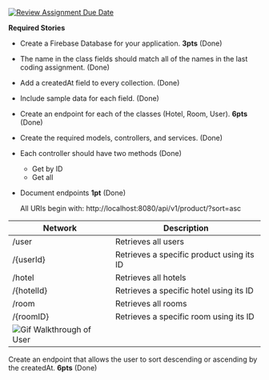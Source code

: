 [![Review Assignment Due Date](https://classroom.github.com/assets/deadline-readme-button-24ddc0f5d75046c5622901739e7c5dd533143b0c8e959d652212380cedb1ea36.svg)](https://classroom.github.com/a/hP86jo5x)

**Required Stories**

- Create a Firebase Database for your application. **3pts** (Done)
- The name in the class fields should match all of the names in the last coding assignment. (Done)
- Add a createdAt field to every collection. (Done)
- Include sample data for each field. (Done)
  
- Create an endpoint for each of the classes (Hotel, Room, User). **6pts** (Done)
- Create the required models, controllers, and services. (Done)
- Each controller should have two methods (Done)
    - Get by ID
    - Get all

- Document endpoints **1pt** (Done)

  All URIs begin with: 
http://localhost:8080/api/v1/product/?sort=asc

|Network|Description|
|-------|-----------|
|/user| Retrieves all users|
|/{userId}| Retrieves a specific product using its ID |
|/hotel| Retrieves all hotels|
|/{hotelId}| Retrieves a specific hotel using its ID |
|/room| Retrieves all rooms|
|/{roomID}| Retrieves a specific room using its ID |
|![Gif Walkthrough of User](UserGifWalkthrough.gif)

Create an endpoint that allows the user to sort descending or ascending by the createdAt. **6pts** (Done)
